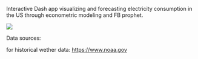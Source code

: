 Interactive Dash app visualizing and forecasting electricity consumption in the US through econometric modeling and FB prophet.


![](demo.gif)

Data sources: 

for historical wether data:
https://www.noaa.gov

